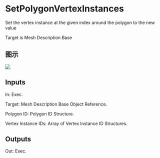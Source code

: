# SetPolygonVertexInstances

Set the vertex instance at the given index around the polygon to the new value

Target is Mesh Description Base

## 图示

![]($-20221218-20050034.png)

## Inputs

In: Exec.

Target: Mesh Description Base Object Reference.

Polygon ID: Polygon ID Structure.

Vertex Instance IDs: Array of Vertex Instance ID Structures.  

## Outputs

Out: Exec.

